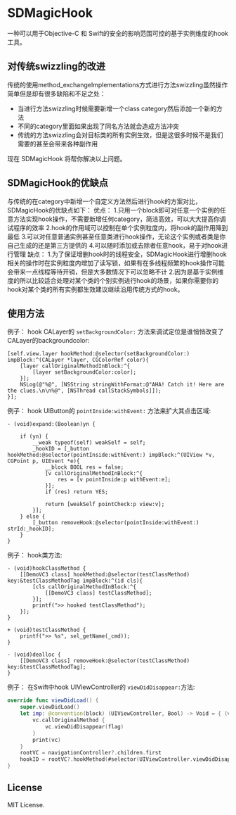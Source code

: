 # SDMagicHook

一种可以用于Objective-C 和 Swift的安全的影响范围可控的基于实例维度的hook工具。

## 对传统swizzling的改进

传统的使用method_exchangeImplementations方式进行方法swizzling虽然操作简单但是却有很多缺陷和不足之处：

- 当进行方法swizzling时候需要新增一个class category然后添加一个新的方法
- 不同的category里面如果出现了同名方法就会造成方法冲突
- 传统的方法swizzling会对目标类的所有实例生效，但是这很多时候不是我们需要的甚至会带来各种副作用

现在 SDMagicHook 将帮你解决以上问题。

## SDMagicHook的优缺点

与传统的在category中新增一个自定义方法然后进行hook的方案对比，SDMagicHook的优缺点如下：
优点：
1.只用一个block即可对任意一个实例的任意方法实现hook操作，不需要新增任何category，简洁高效，可以大大提高你调试程序的效率
2.hook的作用域可以控制在单个实例粒度内，将hook的副作用降到最低
3.可以对任意普通实例甚至任意类进行hook操作，无论这个实例或者类是你自己生成的还是第三方提供的
4.可以随时添加或去除者任意hook，易于对hook进行管理
缺点：
1.为了保证增删hook时的线程安全，SDMagicHook进行增删hook相关的操作时在实例粒度内增加了读写锁，如果有在多线程频繁的hook操作可能会带来一点线程等待开销，但是大多数情况下可以忽略不计
2.因为是基于实例维度的所以比较适合处理对某个类的个别实例进行hook的场景，如果你需要你的hook对某个类的所有实例都生效建议继续沿用传统方式的hook。

## 使用方法

例子： hook CALayer的 `setBackgroundColor:` 方法来调试定位是谁悄悄改变了CALayer的backgroundcolor:

```objc
[self.view.layer hookMethod:@selector(setBackgroundColor:) impBlock:^(CALayer *layer, CGColorRef color){
    [layer callOriginalMethodInBlock:^{
        [layer setBackgroundColor:color];
    }];
    NSLog(@"%@", [NSString stringWithFormat:@"AHA! Catch it! Here are the clues.\n\n%@", [NSThread callStackSymbols]]);
}];
```

例子： hook UIButton的 `pointInside:withEvent:` 方法来扩大其点击区域:

```objc
- (void)expand:(Boolean)yn {

    if (yn) {
        __weak typeof(self) weakSelf = self;
        _hookID = [_button hookMethod:@selector(pointInside:withEvent:) impBlock:^(UIView *v, CGPoint p, UIEvent *e){
            __block BOOL res = false;
            [v callOriginalMethodInBlock:^{
                res = [v pointInside:p withEvent:e];
            }];
            if (res) return YES;

            return [weakSelf pointCheck:p view:v];
        }];
    } else {
        [_button removeHook:@selector(pointInside:withEvent:) strId:_hookID];
    }
}
```

例子： hook类方法:

```objc
- (void)hookClassMethod {
    [[DemoVC3 class] hookMethod:@selector(testClassMethod) key:&testClassMethodTag impBlock:^(id cls){
        [cls callOriginalMethodInBlock:^{
            [[DemoVC3 class] testClassMethod];
        }];
        printf(">> hooked testClassMethod");
    }];
}

+ (void)testClassMethod {
    printf(">> %s", sel_getName(_cmd));
}

- (void)dealloc {
    [[DemoVC3 class] removeHook:@selector(testClassMethod) key:&testClassMethodTag];
}
```

例子： 在Swift中hook UIViewController的 `viewDidDisappear:`方法:

```swift
override func viewDidLoad() {
    super.viewDidLoad()
    let imp: @convention(block) (UIViewController, Bool) -> Void = { (vc, flag) in
        vc.callOriginalMethod {
            vc.viewDidDisappear(flag)
        }
        print(vc)
    }
    rootVC = navigationController?.children.first
    hookID = rootVC?.hookMethod(#selector(UIViewController.viewDidDisappear(_:)), impBlock: imp)
}
```

## License

MIT License.




